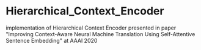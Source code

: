 # Hierarchical_Context_Encoder
implementation of Hierarchical Context Encoder presented in paper "Improving Context-Aware Neural Machine Translation Using Self-Attentive Sentence Embedding" at AAAI 2020

